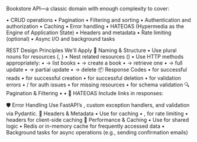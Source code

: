 Bookstore API—a classic domain with enough complexity to cover:

•  CRUD operations
•  Pagination
•  Filtering and sorting
•  Authentication and authorization
•  Caching
•  Error handling
•  HATEOAS (Hypermedia as the Engine of Application State)
•  Headers and metadata
•  Rate limiting (optional)
•  Async I/O and background tasks

REST Design Principles We'll Apply
🧭 Naming & Structure
• 	Use plural nouns for resources (, )
• 	Nest related resources ()
• 	Use HTTP methods appropriately:
• 	 → list books
• 	 → create a book
• 	 → retrieve one
• 	 → full update
• 	 → partial update
• 	 → delete
📦 Response Codes
• 	 for successful reads
• 	 for successful creation
• 	 for successful deletion
• 	 for validation errors
• 	 /  for auth issues
• 	 for missing resources
• 	 for schema validation
🔍 Pagination & Filtering
•
•
📘 HATEOAS
Include links in responses:

🛡️ Error Handling
Use FastAPI’s , custom exception handlers, and validation via Pydantic.
🧠 Headers & Metadata
• 	Use  for caching
• 	,  for rate limiting
• 	 headers for client-side caching
🚀 Performance & Caching
• 	Use  for shared logic
• 	Redis or in-memory cache for frequently accessed data
• 	Background tasks for async operations (e.g., sending confirmation emails)
